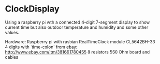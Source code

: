 # ClockDisplay
Using a raspberry pi wth a connected 4-digit 7-segment display to show current time but also outdoor temperature and humidity and some other values.

Hardware:
Raspberry pi with rasbian
RealTimeClock module
CL5642BH-33 4 digits with 'time-colon' from ebay: http://www.ebay.com/itm/381691780455
8 resistors 560 Ohm
board and cables
